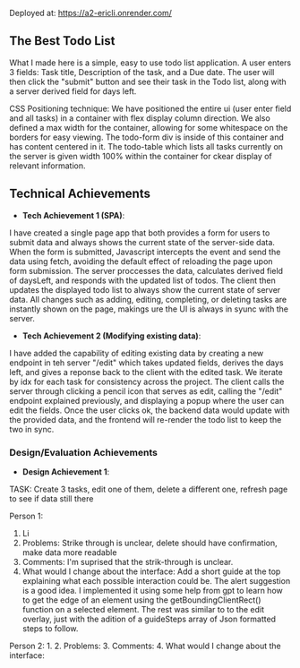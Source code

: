 Deployed at: https://a2-ericli.onrender.com/

## The Best Todo List

What I made here is a simple, easy to use todo list application. A user enters 3 fields: Task title, Description of the task, and a Due date. The user will then click the "submit" button and see their task in the Todo list, along with a server derived field for days left.

CSS Positioning technique:
We have positioned the entire ui (user enter field and all tasks) in a container with flex display column direction. We also defined a max width for the container, allowing for some whitespace on the borders for easy viewing. The todo-form div is inside of this container and has content centered in it. The todo-table which lists all tasks currently on the server is given width 100% within the container for ckear display of relevant information.

## Technical Achievements
- **Tech Achievement 1 (SPA)**:

I have created a single page app that both provides a form for users to submit data and always shows the current state of the server-side data. When the form is submitted, Javascript intercepts the event and send the data using fetch, avoiding the default effect of reloading the page upon form submission. The server proccesses the data, calculates derived field of daysLeft, and responds with the updated list of todos. The client then updates the displayed todo list to always show the current state of server data. All changes such as adding, editing, completing, or deleting tasks are instantly shown on the page, makings ure the UI is always in syunc with the server. 

- **Tech Achievement 2 (Modifying existing data)**:

I have added the capability of editing existing data by creating a new endpoint in teh server "/edit" which takes updated fields, derives the days left, and gives a reponse back to the client with the edited task. We iterate by idx for each task for consistency across the project. The client calls the server through clicking a pencil icon that serves as edit, calling the "/edit" endpoint explained previously, and displaying a popup where the user can edit the fields. Once the user clicks ok, the backend data would update with the provided data, and the frontend will re-render the todo list to keep the two in sync.

### Design/Evaluation Achievements
- **Design Achievement 1**: 

TASK: Create 3 tasks, edit one of them, delete a different one, refresh page to see if data still there

Person 1:
1. Li
2. Problems: Strike through is unclear, delete should have confirmation, make data more readable
3. Comments: I'm suprised that the strik-through is unclear.
4. What would I change about the interface: Add a short guide at the top explaining what each possible interaction could be. The alert suggestion is a good idea. I implemented it using some help from gpt to learn how to get the edge of an element using the getBoundingClientRect() function on a selected element. The rest was similar to to the edit overlay, just with the adition of a guideSteps array of Json formatted steps to follow. 

Person 2:
1.
2. Problems:
3. Comments:
4. What would I change about the interface: